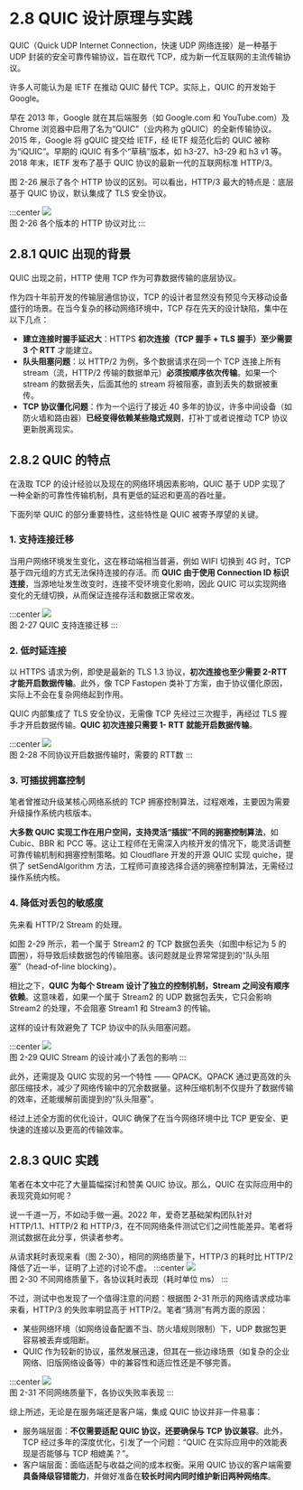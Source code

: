 # 2.8 QUIC 设计原理与实践

QUIC（Quick UDP Internet Connection，快速 UDP 网络连接）是一种基于 UDP 封装的安全可靠传输协议，旨在取代 TCP，成为新一代互联网的主流传输协议。

许多人可能认为是 IETF 在推动 QUIC 替代 TCP。实际上，QUIC 的开发始于 Google。

早在 2013 年，Google 就在其后端服务（如 Google.com 和 YouTube.com）及 Chrome 浏览器中启用了名为“QUIC”（业内称为 gQUIC）的全新传输协议。2015 年，Google 将 gQUIC 提交给 IETF，经 IETF 规范化后的 QUIC 被称为“iQUIC”。早期的 iQUIC 有多个“草稿”版本，如 h3-27、h3-29 和 h3 v1 等。2018 年末，IETF 发布了基于 QUIC 协议的最新一代的互联网标准 HTTP/3。

图 2-26 展示了各个 HTTP 协议的区别。可以看出，HTTP/3 最大的特点是：底层基于 QUIC 协议，默认集成了 TLS 安全协议。

:::center
  ![](../assets/http-quic.png)<br/>
 图 2-26 各个版本的 HTTP 协议对比
:::

## 2.8.1 QUIC 出现的背景

QUIC 出现之前，HTTP 使用 TCP 作为可靠数据传输的底层协议。

作为四十年前开发的传输层通信协议，TCP 的设计者显然没有预见今天移动设备盛行的场景。在当今复杂的移动网络环境中，TCP 存在先天的设计缺陷，集中在以下几点：

- **建立连接时握手延迟大**：HTTPS **初次连接（TCP 握手 + TLS 握手）至少需要 3 个 RTT** 才能建立。
- **队头阻塞问题**：以 HTTP/2 为例，多个数据请求在同一个 TCP 连接上所有 stream（流，HTTP/2 传输的数据单元）**必须按顺序依次传输**。如果一个 stream 的数据丢失，后面其他的 stream 将被阻塞，直到丢失的数据被重传。
- **TCP 协议僵化问题**：作为一个运行了接近 40 多年的协议，许多中间设备（如防火墙和路由器）**已经变得依赖某些隐式规则**，打补丁或者说推动 TCP 协议更新脱离现实。

## 2.8.2 QUIC 的特点

在汲取 TCP 的设计经验以及现在的网络环境因素影响，QUIC 基于 UDP 实现了一种全新的可靠性传输机制，具有更低的延迟和更高的吞吐量。

下面列举 QUIC 的部分重要特性，这些特性是 QUIC 被寄予厚望的关键。

### 1. 支持连接迁移

当用户网络环境发生变化，这在移动端相当普遍，例如 WIFI 切换到 4G 时，TCP 基于四元组的方式无法保持连接的存活。而 **QUIC 由于使用 Connection ID 标识连接**，当源地址发生改变时，连接不受环境变化影响，因此 QUIC 可以实现网络变化的无缝切换，从而保证连接存活和数据正常收发。

:::center
  ![](../assets/quic-connection.png)<br/>
 图 2-27 QUIC 支持连接迁移
:::

### 2. 低时延连接

以 HTTPS 请求为例，即使是最新的 TLS 1.3 协议，**初次连接也至少需要 2-RTT 才能开启数据传输**。此外，像 TCP Fastopen 类补丁方案，由于协议僵化原因，实际上不会在复杂网络起到作用。

QUIC 内部集成了 TLS 安全协议，无需像 TCP 先经过三次握手，再经过 TLS 握手才开启数据传输。**QUIC 初次连接只需要 1- RTT 就能开启数据传输**。

:::center
  ![](../assets/quic-handshake.png)<br/>
 图 2-28 不同协议开启数据传输时，需要的 RTT数
:::

### 3. 可插拔拥塞控制

笔者曾推动升级某核心网络系统的 TCP 拥塞控制算法，过程艰难，主要因为需要升级操作系统内核版本。


**大多数 QUIC 实现工作在用户空间，支持灵活“插拔”不同的拥塞控制算法**，如 Cubic、BBR 和 PCC 等。这让工程师在无需深入内核开发的情况下，能灵活调整可靠传输机制和拥塞控制策略。如 Cloudflare 开发的开源 QUIC 实现 quiche，提供了 setSendAlgorithm 方法，工程师可直接选择合适的拥塞控制算法，无需经过操作系统内核。

### 4. 降低对丢包的敏感度

先来看 HTTP/2 Stream 的处理。

如图 2-29 所示，若一个属于 Stream2 的 TCP 数据包丢失（如图中标记为 5 的圆圈），将导致后续数据包的传输阻塞。该问题就是业界常常提到的“队头阻塞”（head-of-line blocking）。

相比之下，**QUIC 为每个 Stream 设计了独立的控制机制，Stream 之间没有顺序依赖**。这意味着，如果一个属于 Stream2 的 UDP 数据包丢失，它只会影响 Stream2 的处理，不会阻塞 Stream1 和 Stream3 的传输。

这样的设计有效避免了 TCP 协议中的队头阻塞问题。

:::center
  ![](../assets/quic-head-block.png)<br/>
 图 2-29 QUIC Stream 的设计减小了丢包的影响
:::

此外，还需提及 QUIC 实现的另一个特性 —— QPACK。QPACK 通过更高效的头部压缩技术，减少了网络传输中的冗余数据量。这种压缩机制不仅提升了数据传输的效率，还能缓解前面提到的“队头阻塞”。

经过上述全方面的优化设计，QUIC 确保了在当今网络环境中比 TCP 更安全、更快速的连接以及更高的传输效率。

## 2.8.3 QUIC 实践

笔者在本文中花了大量篇幅探讨和赞美 QUIC 协议。那么，QUIC 在实际应用中的表现究竟如何呢？

说一千道一万，不如动手做一遍。2022 年，爱奇艺基础架构团队针对 HTTP/1.1、HTTP/2 和 HTTP/3，在不同网络条件测试它们之间性能差异。笔者将测试数据在此分享，供读者参考。

从请求耗时表现来看（图 2-30），相同的网络质量下，HTTP/3 的耗时比 HTTP/2 降低了近一半，证明了上述的讨论不虚。
:::center
  ![](../assets/quic-1.png)<br/>
 图 2-30 不同网络质量下，各协议耗时表现（耗时单位 ms）
:::

不过，测试中也发现了一个值得注意的问题：根据图 2-31 所示的网络请求成功率来看，HTTP/3 的失败率明显高于 HTTP/2。笔者“猜测”有两方面的原因：
- 某些网络环境（如网络设备配置不当、防火墙规则限制）下，UDP 数据包更容易被丢弃或阻断。
- QUIC 作为较新的协议，虽然发展迅速，但其在一些边缘场景（如复杂的企业网络、旧版网络设备等）中的兼容性和适应性还是不够完善。

:::center
  ![](../assets/quic-3.png)<br/>
 图 2-31 不同网络质量下，各协议失败率表现
:::

综上所述，无论是在服务端还是客户端，集成 QUIC 协议并非一件易事：

- 服务端层面：**不仅需要适配 QUIC 协议，还要确保与 TCP 协议兼容**。此外，TCP 经过多年的深度优化，引发了一个问题：“QUIC 在实际应用中的效能表现是否能够与 TCP 相媲美？”。
- 客户端层面：面临适配与收益之间的成本权衡。采用 QUIC 协议的客户端需要**具备降级容错能力**，并做好准备在**较长时间内同时维护新旧两种网络库**。
